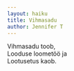 ```yaml
---
layout: haiku
title: Vihmasadu
author: Jennifer T
---
```


Vihmasadu toob,<br>
Looduse loometöö ja<br>
Lootusetus kaob.<br>
